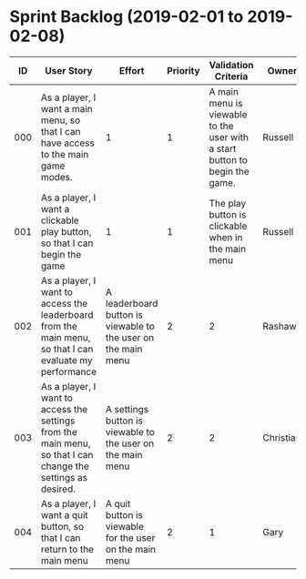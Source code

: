 # Sprint Backlog (2019-02-01 to 2019-02-08)

|ID | User Story | Effort | Priority | Validation Criteria | Owner |
|----|------------|--------|----------|---------------------|--------|
| 000 | As a player, I want a main menu, so that I can have access to the main game modes. | 1 | 1 | A main menu is viewable to the user with a start button to begin the game. | Russell |
| 001  | As a player, I want a clickable play button, so that I can begin the game      | 1          | 1   |  The play button is clickable when in the main menu       | Russell    |
| 002  | As a player, I want to access the leaderboard from the main menu, so that I can evaluate my performance      | A leaderboard button is viewable to the user on the main menu                           | 2      | 2        | Rashawn |
| 003  | As a player, I want to access the settings from the main menu, so that I can change the settings as desired. | A settings button is viewable to the user on the main menu                              | 2      | 2        | Christian |
| 004  | As a player, I want a quit button, so that I can return to the main menu    | A quit button is viewable for the user on the main menu                                 | 2      | 1        | Gary |
